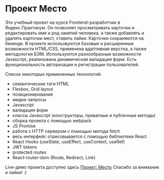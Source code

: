 # Проект Место

Это учебный проект на курсе Frontend-разработчик в Яндекс.Практикум. Он позволяет просматривать карточки и редактировать имя и род занятий человека, а также добавлять и удалять карточки мест, ставить лайки. Карточки сохраняются на бекенде. В проекте использвуются базовые и расширенные возможности HTML/CSS, применена адаптивная верстка, а также методология БЭМ. Используются разнообразные возможности Javascript, реализована динамическая валидация форм. Есть функциональность авторизации и регистрации пользователей.

Список некоторых примененных технологий:
* семантические тэги HTML
* Flexbox, Grid layout
* позиционирование
* медиа-запросы
* Javascript
* валидация форм
* классы Javascript (конструкторы, приватные и публичные методы)
* сборка проекта с помощью webpack
* JS Promise
* работа с HTTP сервером с помощью метода fetch
* весь интерфейс отрисовывается с помощью библиотеки React
* React Hooks (useState, useEffect, useContext, useRef)
* JWT tokens
* protected routes
* React-router-dom (Route, Redirect, Link)

Live-демо проекта доступно здесь [Проект: Место](https://mesto.schapov.dev)
Спасибо за внимание и лайки! :)
